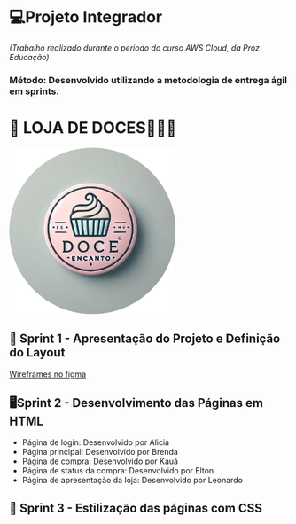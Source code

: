 # 💻Projeto Integrador
*(Trabalho realizado durante o periodo do curso AWS Cloud, da Proz Educação)*
### Método: Desenvolvido utilizando a metodologia de entrega ágil em sprints.

# 🏪 LOJA DE DOCES🧁🍬🍭
<img src="./assets/doce_encanto_logo_circular.png" width="300" />



## 🏁 Sprint 1 - Apresentação do Projeto e Definição do Layout

[Wireframes no figma](https://www.figma.com/design/CFVkecz2M18hOtbKCuu3yI/Untitled?node-id=0-1&m=dev&t=RoLIskPz07d6BtGr-1)

## 🖥️Sprint 2 - Desenvolvimento das Páginas em HTML
- Página de login: Desenvolvido por Alicia
- Página principal: Desenvolvido por Brenda
- Página de compra: Desenvolvido por Kauã
- Página de status da compra: Desenvolvido por Elton
- Página de apresentação da loja: Desenvolvido por Leonardo

## 🎨 Sprint 3 - Estilização das páginas com CSS

